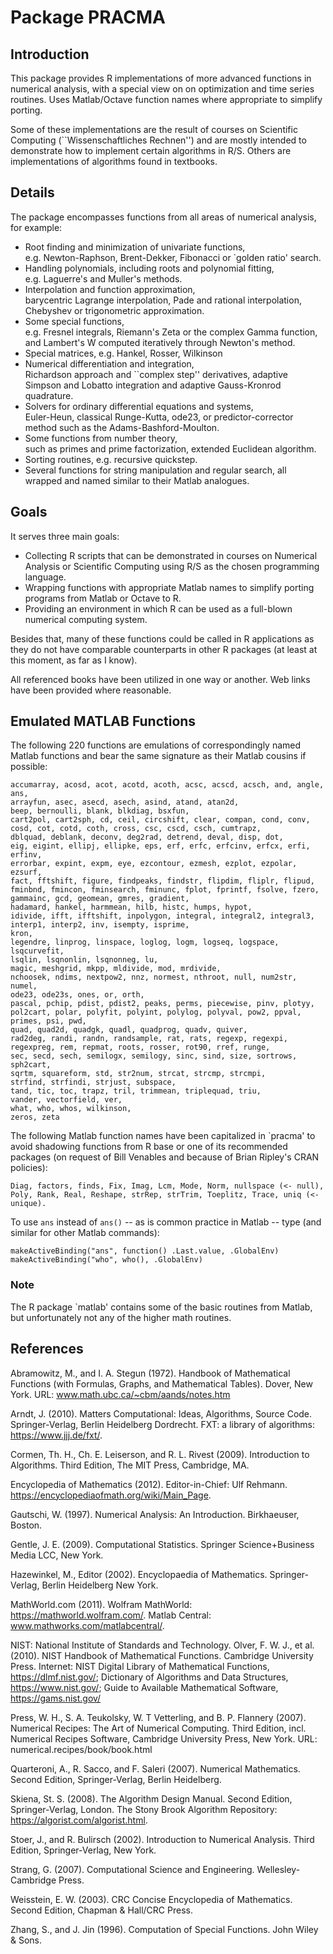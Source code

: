 # Package PRACMA

## Introduction

This package provides R implementations of more advanced functions in
numerical analysis, with a special view on on optimization and time
series routines. Uses Matlab/Octave function names where appropriate
to simplify porting.

Some of these implementations are the result of courses on Scientific
Computing (``Wissenschaftliches Rechnen'') and are mostly intended to
demonstrate how to implement certain algorithms in R/S. Others are
implementations of algorithms found in textbooks.

## Details

The package encompasses functions from all areas of numerical analysis,
for example:

* Root finding and minimization of univariate functions,  
  e.g. Newton-Raphson, Brent-Dekker, Fibonacci or `golden ratio' search.
* Handling polynomials, including roots and polynomial fitting,  
  e.g. Laguerre's and Muller's methods.
* Interpolation and function approximation,  
  barycentric Lagrange interpolation, Pade and rational interpolation,
  Chebyshev or trigonometric approximation.
* Some special functions,  
  e.g. Fresnel integrals, Riemann's Zeta or the complex Gamma function,
  and Lambert's W computed iteratively through Newton's method.
* Special matrices, e.g. Hankel, Rosser, Wilkinson
* Numerical differentiation and integration,  
  Richardson approach and ``complex step'' derivatives, adaptive
  Simpson and Lobatto integration and adaptive Gauss-Kronrod quadrature.
* Solvers for ordinary differential equations and systems,  
  Euler-Heun, classical Runge-Kutta, ode23, or predictor-corrector method 
  such as the Adams-Bashford-Moulton.
* Some functions from number theory,  
  such as primes and prime factorization, extended Euclidean algorithm.
* Sorting routines, e.g. recursive quickstep.
* Several functions for string manipulation and regular search,
  all wrapped and named similar to their Matlab analogues.

## Goals

It serves three main goals:

* Collecting R scripts that can be demonstrated in courses on
  Numerical Analysis or Scientific Computing using R/S as the chosen
  programming language.
* Wrapping functions with appropriate Matlab names to simplify
  porting programs from Matlab or Octave to R.
* Providing an environment in which R can be used as a full-blown
  numerical computing system.

Besides that, many of these functions could be called in R applications
as they do not have comparable counterparts in other R packages (at least
at this moment, as far as I know). 

All referenced books have been utilized in one way or another.
Web links have been provided where reasonable.

## Emulated MATLAB Functions

The following 220 functions are emulations of correspondingly named Matlab 
functions and bear the same signature as their Matlab cousins if possible:

    accumarray, acosd, acot, acotd, acoth, acsc, acscd, acsch, and, angle, ans,
    arrayfun, asec, asecd, asech, asind, atand, atan2d,  
    beep, bernoulli, blank, blkdiag, bsxfun,  
    cart2pol, cart2sph, cd, ceil, circshift, clear, compan, cond, conv,  
    cosd, cot, cotd, coth, cross, csc, cscd, csch, cumtrapz,  
    dblquad, deblank, deconv, deg2rad, detrend, deval, disp, dot,  
    eig, eigint, ellipj, ellipke, eps, erf, erfc, erfcinv, erfcx, erfi, erfinv,  
    errorbar, expint, expm, eye, ezcontour, ezmesh, ezplot, ezpolar, ezsurf,  
    fact, fftshift, figure, findpeaks, findstr, flipdim, fliplr, flipud,  
    fminbnd, fmincon, fminsearch, fminunc, fplot, fprintf, fsolve, fzero,  
    gammainc, gcd, geomean, gmres, gradient,  
    hadamard, hankel, harmmean, hilb, histc, humps, hypot,  
    idivide, ifft, ifftshift, inpolygon, integral, integral2, integral3,  
    interp1, interp2, inv, isempty, isprime,  
    kron,  
    legendre, linprog, linspace, loglog, logm, logseq, logspace, lsqcurvefit,  
    lsqlin, lsqnonlin, lsqnonneg, lu,  
    magic, meshgrid, mkpp, mldivide, mod, mrdivide,  
    nchoosek, ndims, nextpow2, nnz, normest, nthroot, null, num2str, numel,  
    ode23, ode23s, ones, or, orth,  
    pascal, pchip, pdist, pdist2, peaks, perms, piecewise, pinv, plotyy,  
    pol2cart, polar, polyfit, polyint, polylog, polyval, pow2, ppval,  
    primes, psi, pwd,  
    quad, quad2d, quadgk, quadl, quadprog, quadv, quiver,  
    rad2deg, randi, randn, randsample, rat, rats, regexp, regexpi,  
    regexpreg, rem, repmat, roots, rosser, rot90, rref, runge,  
    sec, secd, sech, semilogx, semilogy, sinc, sind, size, sortrows, sph2cart,  
    sqrtm, squareform, std, str2num, strcat, strcmp, strcmpi,  
    strfind, strfindi, strjust, subspace,  
    tand, tic, toc, trapz, tril, trimmean, triplequad, triu,  
    vander, vectorfield, ver,  
    what, who, whos, wilkinson,  
    zeros, zeta

The following Matlab function names have been capitalized in `pracma' to
avoid shadowing functions from R base or one of its recommended packages
(on request of Bill Venables and because of Brian Ripley's CRAN policies):

    Diag, factors, finds, Fix, Imag, Lcm, Mode, Norm, nullspace (<- null),
    Poly, Rank, Real, Reshape, strRep, strTrim, Toeplitz, Trace, uniq (<- unique).

To use `ans` instead of `ans()` -- as is common practice in Matlab -- 
type (and similar for other Matlab commands):

    makeActiveBinding("ans", function() .Last.value, .GlobalEnv)
    makeActiveBinding("who", who(), .GlobalEnv)

### Note

The R package `matlab' contains some of the basic routines from Matlab,
but unfortunately not any of the higher math routines.

## References

  Abramowitz, M., and I. A. Stegun (1972). Handbook of Mathematical Functions
  (with Formulas, Graphs, and Mathematical Tables). Dover, New York.
  URL: www.math.ubc.ca/~cbm/aands/notes.htm

  Arndt, J. (2010). Matters Computational: Ideas, Algorithms, Source Code.
  Springer-Verlag, Berlin Heidelberg Dordrecht.
  FXT: a library of algorithms: <https://www.jjj.de/fxt/>.

  Cormen, Th. H., Ch. E. Leiserson, and R. L. Rivest (2009). Introduction
  to Algorithms. Third Edition, The MIT Press, Cambridge, MA.

  Encyclopedia of Mathematics (2012). Editor-in-Chief: Ulf Rehmann.
  <https://encyclopediaofmath.org/wiki/Main_Page>.

  Gautschi, W. (1997). Numerical Analysis: An Introduction.
  Birkhaeuser, Boston.

  Gentle, J. E. (2009). Computational Statistics.
  Springer Science+Business Media LCC, New York.

  Hazewinkel, M., Editor (2002). Encyclopaedia of Mathematics.
  Springer-Verlag, Berlin Heidelberg New York.

  MathWorld.com (2011).
  Wolfram MathWorld: <https://mathworld.wolfram.com/>.
  Matlab Central: www.mathworks.com/matlabcentral/.

  NIST: National Institute of Standards and Technology.
  Olver, F. W. J., et al. (2010). NIST Handbook of Mathematical Functions.
  Cambridge University Press. 
  Internet: NIST Digital Library of Mathematical Functions, 
  <https://dlmf.nist.gov/>;
  Dictionary of Algorithms and Data Structures,
  <https://www.nist.gov/>;
  Guide to Available Mathematical Software, <https://gams.nist.gov/>

  Press, W. H., S. A. Teukolsky, W. T Vetterling, and B. P. Flannery (2007).
  Numerical Recipes: The Art of Numerical Computing. Third Edition, incl.
  Numerical Recipes Software, Cambridge University Press, New York.
  URL: numerical.recipes/book/book.html

  Quarteroni, A., R. Sacco, and F. Saleri (2007). Numerical Mathematics.
  Second Edition, Springer-Verlag, Berlin Heidelberg.

  Skiena, St. S. (2008). The Algorithm Design Manual. Second Edition,
  Springer-Verlag, London. The Stony Brook Algorithm Repository:
  <https://algorist.com/algorist.html>.

  Stoer, J., and R. Bulirsch (2002). Introduction to Numerical Analysis.
  Third Edition, Springer-Verlag, New York.

  Strang, G. (2007). Computational Science and Engineering.
  Wellesley-Cambridge Press.

  Weisstein, E. W. (2003). CRC Concise Encyclopedia of Mathematics.
  Second Edition, Chapman & Hall/CRC Press.

  Zhang, S., and J. Jin (1996). Computation of Special Functions.
  John Wiley & Sons.
